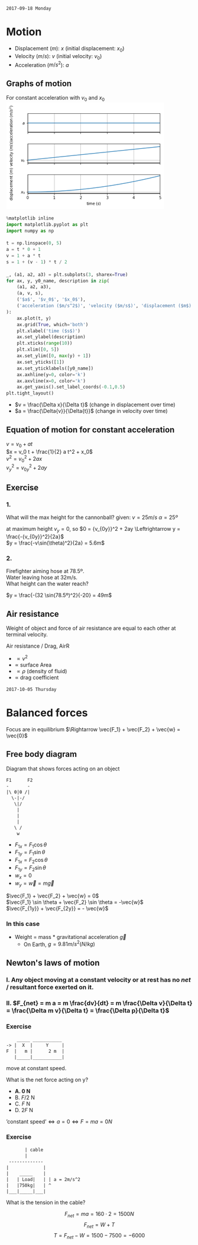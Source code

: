 `2017-09-18 Monday`
# Motion
- Displacement ($m$): $x$ (initial displacement: $x_0$)
- Velocity ($m/s$): $v$ (initial velocity: $v_0$)
- Acceleration ($m/s^2$): $a$ 

## Graphs of motion
For constant acceleration with $v_0$ and $x_0$
![graphs of acceleration, velocity and displacement](graphs-motion.png)

```python
%matplotlib inline
import matplotlib.pyplot as plt
import numpy as np

t = np.linspace(0, 5)
a = t * 0 + 1
v = 1 + a * t
s = 1 + (v - 1) * t / 2

_, (a1, a2, a3) = plt.subplots(3, sharex=True)
for ax, y, y0_name, description in zip(
    (a1, a2, a3), 
    (a, v, s), 
    ('$a$', '$v_0$', '$x_0$'), 
    ('acceleration ($m/s^2$)', 'velocity ($m/s$)', 'displacement ($m$)')
):
    ax.plot(t, y)
    ax.grid(True, which='both')
    plt.xlabel('time ($s$)')
    ax.set_ylabel(description)
    plt.xticks(range(10))
    plt.xlim([0, 5])
    ax.set_ylim([0, max(y) + 1])
    ax.set_yticks([1])
    ax.set_yticklabels([y0_name])
    ax.axhline(y=0, color='k')
    ax.axvline(x=0, color='k')
    ax.get_yaxis().set_label_coords(-0.1,0.5)
plt.tight_layout()

```

- $v = \frac{\Delta x}{\Delta t}$ (change in displacement over time)
- $a = \frac{\Delta{v}}{\Delta{t}}$ (change in velocity over time)

## Equation of motion for constant acceleration
$v = v_0 + at$  
$x = v_0 t + \frac{1}{2} a t^2 + x_0$  
$v^2 = {v_0}^2 + 2 a x$  
${v_y}^2 = v_{0y}^2 + 2 a y$

## Exercise
### 1.
What will the max height for the cannonball? given:
$v = 25m/s$
$\alpha = 25º$

at maximum height $v_y = 0$, so $0 = {v_{0y}}^2 + 2ay \Leftrightarrow y = \frac{-{v_{0y}}^2}{2a}$  
$y = \frac{-v\sin(\theta)^2}{2a} = 5.6m$

### 2.
Firefighter aiming hose at 78.5º.  
Water leaving hose at 32m/s.  
What height can the water reach?

$y = \frac{-(32 \sin(78.5º)^2}{-20} = 49m$

## Air resistance
Weight of object and force of air resistance are equal to each other at terminal velocity.

Air resistance / Drag, $\text{AirR}$

- $\propto v^2$
- $\propto$ surface Area
- $\propto \rho$  (density of fluid)
- $\propto$ drag coefficient

`2017-10-05 Thursday`
# Balanced forces
Focus are in equilibrium $\Rightarrow \vec{F_1} + \vec{F_2} + \vec{w} = \vec{0}$

## Free body diagram
Diagram that shows forces acting on an object

    F1      F2
    -       -
    |\ θ|θ /|
      \-|-/
       \|/
        |
        |
        |
       \ /
        w
       
- $F_{1x} = F_1 \cos \theta$
- $F_{1y} = F_1 \sin \theta$
- $F_{1x} = F_2 \cos \theta$
- $F_{1y} = F_2 \sin \theta$
- $w_x = 0$
- $w_y = \vec{w} = m \vec{g}$

$\vec{F_1} + \vec{F_2} + \vec{w} = 0$  
$\vec{F_1} \sin \theta + \vec{F_2} \sin \theta = -\vec{w}$  
$\vec{F_{1y}} + \vec{F_{2y}} = - \vec{w}$

### In this case
- Weight = mass * gravitational acceleration $\vec{g}$
    - On Earth, $g = 9.81 m/s^2 (N/kg)$

## Newton's laws of motion
### I. Any object moving at a constant velocity or at rest has no _net_ / resultant force exerted on it.
### II. $F_{net} = m a = m \frac{dv}{dt} = m \frac{\Delta v}{\Delta t} = \frac{\Delta m v}{\Delta t} = \frac{\Delta p}{\Delta t}$

### Exercise
        _____ ___________
    -> |  X  |     Y     |
    F  |   m |      2 m  |
       |_____|___________|
move at constant speed.

What is the net force acting on y?

- **A. 0 N**
- B. $F/2$ N
- C. $F$ N
- D. $2F$ N

$\text{'constant speed'} \Leftrightarrow a = 0 \Leftrightarrow F = ma = 0 N$

### Exercise
           | cable
           |
     -------------
    |             |
    |    _____    |
    |   | Load|   | | a = 2m/s^2
    |   |750kg|   | ^
    |___|_____|___|

What is the tension in the cable?

$$F_{net} = ma = 160 \cdot 2 = 1500 N$$
$$F_{net} = W + T$$
$$T = F_{net} - W = 1 500 - 7500 = -6 000$$

